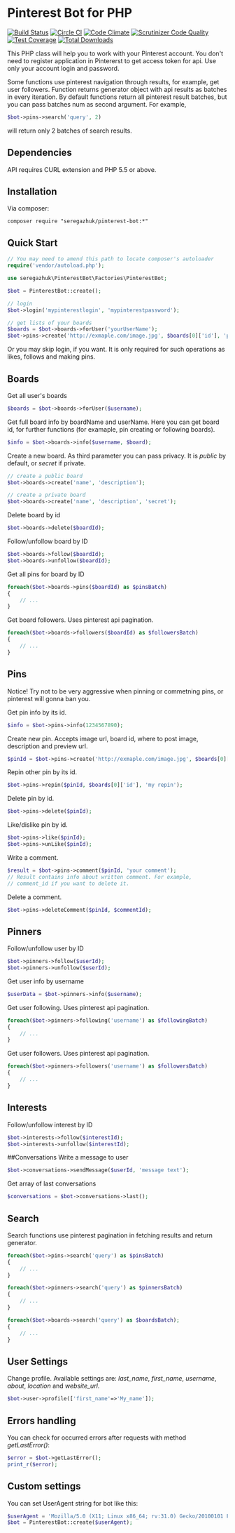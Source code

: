 # Pinterest Bot for PHP

[![Build Status](https://travis-ci.org/seregazhuk/php-pinterest-bot.svg)](https://travis-ci.org/seregazhuk/php-pinterest-bot)
[![Circle CI](https://circleci.com/gh/seregazhuk/php-pinterest-bot.svg?style=shield)](https://circleci.com/gh/seregazhuk/php-pinterest-bot)
[![Code Climate](https://codeclimate.com/github/seregazhuk/php-pinterest-bot/badges/gpa.svg)](https://codeclimate.com/github/seregazhuk/php-pinterest-bot)
[![Scrutinizer Code Quality](https://scrutinizer-ci.com/g/seregazhuk/php-pinterest-bot/badges/quality-score.png?b=master)](https://scrutinizer-ci.com/g/seregazhuk/php-pinterest-bot/?branch=master)
[![Test Coverage](https://codeclimate.com/github/seregazhuk/php-pinterest-bot/badges/coverage.svg)](https://codeclimate.com/github/seregazhuk/php-pinterest-bot/coverage)
[![Total Downloads](https://poser.pugx.org/seregazhuk/pinterest-bot/downloads)](https://packagist.org/packages/seregazhuk/pinterest-bot)

This PHP class will help you to work with your Pinterest account. You don't
need to register application in Pintererst to get access token for api. Use
only your account login and password.

Some functions use pinterest navigation through results, for example,
get user followers. Function returns generator object with api results as batches in 
every iteration. By default functions return all pinterest result batches, but you can 
pass batches num as second argument. For example, 
```php 
$bot->pins->search('query', 2)
```
will return only 2 batches of search results.

## Dependencies

API requires CURL extension and PHP 5.5 or above.

## Installation
Via composer:
```
composer require "seregazhuk/pinterest-bot:*"
```

## Quick Start

```php 
// You may need to amend this path to locate composer's autoloader
require('vendor/autoload.php'); 

use seregazhuk\PinterestBot\Factories\PinterestBot;

$bot = PinterestBot::create();

// login
$bot->login('mypinterestlogin', 'mypinterestpassword');

// get lists of your boards 
$boards = $bot->boards->forUser('yourUserName');
$bot->pins->create('http://exmaple.com/image.jpg', $boards[0]['id'], 'pin description');
```

Or you may skip login, if you want. It is only required for such operations as likes, follows and making pins.

## Boards

Get all user's boards 
```php
$boards = $bot->boards->forUser($username);
```

Get full board info by boardName and userName. Here you can get board id, for further functions
(for examaple, pin creating or following boards).
```php
$info = $bot->boards->info($username, $board);
```

Create a new board. As third parameter you can pass privacy. It is *public* by default, or *secret* if private.
```php
// create a public board
$bot->boards->create('name', 'description');

// create a private board
$bot->boards->create('name', 'description', 'secret');
```

Delete board by id
```php
$bot->boards->delete($boardId);
```

Follow/unfollow board by ID
```php
$bot->boards->follow($boardId);
$bot->boards->unfollow($boardId);
```

Get all pins for board by ID
```php
foreach($bot->boards->pins($boardId) as $pinsBatch)
{
    // ...
}
```

Get board followers. Uses pinterest api pagination.
```php
foreach($bot->boards->followers($boardId) as $followersBatch)
{
	// ...
}
```

## Pins

Notice! Try not to be very aggressive when pinning or commetning pins, or pinterest will gonna ban you.

Get pin info by its id.
```php
$info = $bot->pins->info(1234567890);
```

Create new pin. Accepts image url, board id, where to post image, description and preview url.

```php
$pinId = $bot->pins->create('http://exmaple.com/image.jpg', $boards[0]['id'], 'pin description');
```
    
Repin other pin by its id.
```php
$bot->pins->repin($pinId, $boards[0]['id'], 'my repin');
``` 
Delete pin by id.
```php
$bot->pins->delete($pinId);
```   
Like/dislike pin by id.
```php
$bot->pins->like($pinId);
$bot->pins->unLike($pinId);
```
Write a comment.
```php
$result = $bot->pins->comment($pinId, 'your comment'); 
// Result contains info about written comment. For example,
// comment_id if you want to delete it.
```

Delete a comment.
```php
$bot->pins->deleteComment($pinId, $commentId);
```

## Pinners

Follow/unfollow user by ID
```php
$bot->pinners->follow($userId);
$bot->pinners->unfollow($userId);
```	
Get user info by username
```php
$userData = $bot->pinners->info($username);
```	
Get user following. Uses pinterest api pagination.
```php
foreach($bot->pinners->following('username') as $followingBatch)
{
	// ...
}
```
Get user followers. Uses pinterest api pagination.
```php
foreach($bot->pinners->followers('username') as $followersBatch)
{
	// ...
}
```

## Interests
Follow/unfollow interest by ID
```php
$bot->interests->follow($interestId);
$bot->interests->unfollow($interestId);
```
##Conversations
Write a message to user

```php
$bot->conversations->sendMessage($userId, 'message text');
```

Get array of last conversations
```php
$conversations = $bot->conversations->last();
```

## Search

Search functions use pinterest pagination in fetching results and return generator.
```php
foreach($bot->pins->search('query') as $pinsBatch)
{
	// ...
}

foreach($bot->pinners->search('query') as $pinnersBatch)
{
	// ...
}

foreach($bot->boards->search('query') as $boardsBatch);
{
	// ...
}
```

## User Settings
Change profile. Available settings are: *last_name*, *first_name*, *username*, *about*, *location* and *website_url*.
```php
$bot->user->profile(['first_name'=>'My_name']);
```

## Errors handling
You can check for occurred errors after requests with method *getLastError()*:
```php
$error = $bot->getLastError();
print_r($error);
```

## Custom settings
You can set UserAgent string for bot like this:
```php
$userAgent = 'Mozilla/5.0 (X11; Linux x86_64; rv:31.0) Gecko/20100101 Firefox/31.0';
$bot = PinterestBot::create($userAgent);
```
